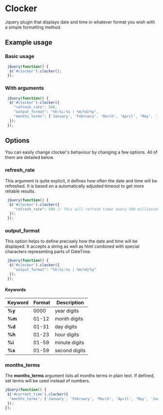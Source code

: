 # Clocker

Jquery plugin that displays date and time in whatever format you wish with a simple formatting method.

## Example usage

### Basic usage

```js
 jQuery(function() {
  $('#clocker').clocker();
 });
```

### With arguments

```js
 jQuery(function() {
  $('#clocker').clocker({
    "refresh_rate": 500,
    "output_format": "%h:%i:%s | %m/%d/%y",
    "months_terms": ['January', 'February', 'March', 'April', 'May', 'June', 'July', 'August', 'September', 'October', 'November','December']
  });
 });
```

## Options

You can easily change clocker's behaviour by changing a few options. All of them are detailed below.

### refresh_rate

This argument is quite explicit, it defines how often the date and time will be refreshed. It is based on a automatically adjusted timeout to get more reliable results.

```js
 jQuery(function() {
  $('#clocker').clocker({
    "refresh_rate": 500 // This will refresh timer every 500 milliseconds (half a second)
  });
 });
```

### output_format

This option helps to define precisely how the date and time will be displayed. It accepts a string as well as html combined with special characters representing parts of DateTime.

```js
 jQuery(function() {
  $('#clocker').clocker({
    "output_format": "%h:%i:%s | %m/%d/%y"
  });
 });
```
#### Keywords

Keyword | Format | Description
------------ | ------------- | -------------
**%y** | 0000 | year digits
**%m** | 01-12 | month digits
**%d** | 01-31 | day digits
**%h** | 01-23 | hour digits
**%i** | 01-59 | minute digits
**%s** | 01-59 | second digits

### months_terms

The **months_terms** argument lists all months terms in plain text. If defined, set terms will be used instead of numbers.

```js
jQuery(function() {
 $('#current_time').clocker({
  "months_terms": ['January', 'February', 'March', 'April', 'May', 'June', 'July', 'August', 'September', 'October', 'November','December']
 });
});
```
